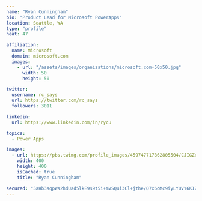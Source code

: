 ```yaml
---
name: "Ryan Cunningham"
bio: "Product Lead for Microsoft PowerApps"
location: Seattle, WA
type: "profile"
heat: 47

affiliation:
  name: Microsoft
  domain: microsoft.com
  images:
    - url: "/assets/images/organizations/microsoft.com-50x50.jpg"
      width: 50
      height: 50

twitter:
  username: rc_says
  url: https://twitter.com/rc_says
  followers: 3011

linkedin:
  url: https://www.linkedin.com/in/rycu

topics:
  - Power Apps

images:
  - url: https://pbs.twimg.com/profile_images/459747717862805504/CJIGZejd_400x400.png
    width: 400
    height: 400
    isCached: true
    title: "Ryan Cunningham"

secured: "5aHb3sqpWs2hdUad5lkE9s9t5i+mVSQui3Cl+jthe/Q7x6oMc9iyLYUVY6KIZiJXK5HAOWm5uJQksG4/Sq0lkP6EaHwKEkE+gYgKGkUa6iYV1A4T1m5c9UUjWNbZ0ZxHDzSz4JxFWLH4mLy38WRcnDOfYzpKN+CjwktslZAaABp+VSTt6AbFWvWbxzVNSKvYGCbLUX6tWb5wNWDW7p5cUid0KKNfNPrKN7pxTJP1pScE2ly/SsUJIX+jTCrqUEMoS9lYD0eHx5MsEX+NSTCeBL/4hD7NoQ6wFSLTURpZN0qGPh8NYc4VKf+pkAhQhG7a3q88o5rPfSEac0ApIkDqTN19z+MAAw61/GQq6HgzxNUz8MwtboMwKefu6mJVQuXFsRVq9bMqZZ1vxUh0OvsEKBR+51be/OeeFEC20o3cD2A=;WcJ/XGE+vmS2B1UqGqwskg=="
---
```


